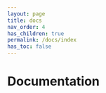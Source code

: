 ```yaml
---
layout: page
title: docs
nav_order: 4
has_children: true
permalink: /docs/index
has_toc: false
---
```


# Documentation
